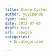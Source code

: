 ```yaml
---
title: Sleep Cycles
author: yuvipanda
type: post
date: 2013-07-05
draft: true
url: /?p=586
categories:
  - Uncategorized

---
```

